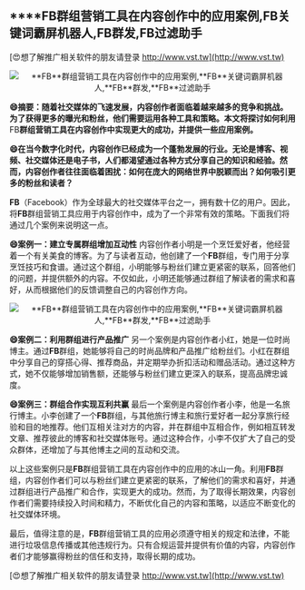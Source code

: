 ## ****FB**群组营销工具在内容创作中的应用案例,**FB**关键词霸屏机器人,**FB**群发,**FB**过滤助手**

[😍想了解推广相关软件的朋友请登录 http://www.vst.tw](http://www.vst.tw)

 <center><img src="https://vst.tw/MP4/tuiguang/png/3.png" alt="**FB**群组营销工具在内容创作中的应用案例,**FB**关键词霸屏机器人,**FB**群发,**FB**过滤助手"></center>

**😄摘要：随着社交媒体的飞速发展，内容创作者面临着越来越多的竞争和挑战。为了获得更多的曝光和粉丝，他们需要运用各种工具和策略。本文将探讨如何利用**FB**群组营销工具在内容创作中实现更大的成功，并提供一些应用案例。**

**😄在当今数字化时代，内容创作已经成为一个蓬勃发展的行业。无论是博客、视频、社交媒体还是电子书，人们都渴望通过各种方式分享自己的知识和经验。然而，内容创作者往往面临着困扰：如何在庞大的网络世界中脱颖而出？如何吸引更多的粉丝和读者？**

**FB**（Facebook）作为全球最大的社交媒体平台之一，拥有数十亿的用户。因此，将**FB**群组营销工具应用于内容创作中，成为了一个非常有效的策略。下面我们将通过几个案例来说明这一点。

**😄案例一：建立专属群组增加互动性**
内容创作者小明是一个烹饪爱好者，他经营着一个有关美食的博客。为了与读者互动，他创建了一个**FB**群组，专门用于分享烹饪技巧和食谱。通过这个群组，小明能够与粉丝们建立更紧密的联系，回答他们的问题，并提供额外的内容。不仅如此，小明还能够通过群组了解读者的需求和喜好，从而根据他们的反馈调整自己的内容创作方向。

 <center><img src="https://vst.tw/MP4/tuiguang/png/8.png" alt="**FB**群组营销工具在内容创作中的应用案例,**FB**关键词霸屏机器人,**FB**群发,**FB**过滤助手"></center>

**😄案例二：利用群组进行产品推广**
另一个案例是内容创作者小红，她是一位时尚博主。通过**FB**群组，她能够将自己的时尚品牌和产品推广给粉丝们。小红在群组中分享自己的穿搭心得、推荐商品，并定期举办折扣活动和赠品活动。通过这种方式，她不仅能够增加销售额，还能够与粉丝们建立更深入的联系，提高品牌忠诚度。

**😄案例三：群组合作实现互利共赢**
最后一个案例是内容创作者小李，他是一名旅行博主。小李创建了一个**FB**群组，与其他旅行博主和旅行爱好者一起分享旅行经验和目的地推荐。他们互相关注对方的内容，并在群组中互相合作，例如相互转发文章、推荐彼此的博客和社交媒体账号。通过这种合作，小李不仅扩大了自己的受众群体，还增加了与其他博主之间的互动和交流。

以上这些案例只是**FB**群组营销工具在内容创作中的应用的冰山一角。利用**FB**群组，内容创作者们可以与粉丝们建立更紧密的联系，了解他们的需求和喜好，并通过群组进行产品推广和合作，实现更大的成功。然而，为了取得长期效果，内容创作者们需要持续投入时间和精力，不断优化自己的内容和策略，以适应不断变化的社交媒体环境。

最后，值得注意的是，**FB**群组营销工具的应用必须遵守相关的规定和法律，不能进行垃圾信息传播或其他违规行为。只有合规运营并提供有价值的内容，内容创作者们才能够赢得粉丝的信任和支持，取得长期的成功。

[😍想了解推广相关软件的朋友请登录 http://www.vst.tw](http://www.vst.tw)



